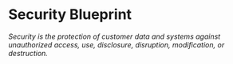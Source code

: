 # Security Blueprint

_Security is the protection of customer data and systems against unauthorized access, use, disclosure, disruption, modification, or destruction._